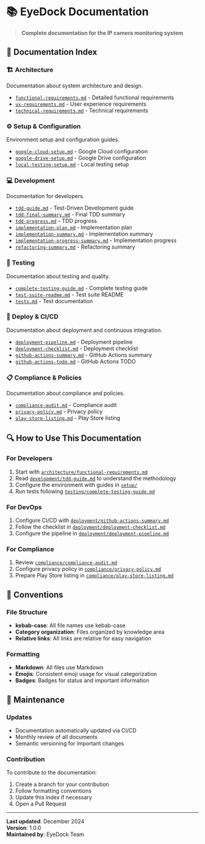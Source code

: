 # 📚 EyeDock Documentation

> **Complete documentation for the IP camera monitoring system**

## 📖 Documentation Index

### 🏗️ Architecture
Documentation about system architecture and design.

- [`functional-requirements.md`](architecture/functional-requirements.md) - Detailed functional requirements
- [`ux-requirements.md`](architecture/ux-requirements.md) - User experience requirements
- [`technical-requirements.md`](architecture/technical-requirements.md) - Technical requirements

### ⚙️ Setup & Configuration
Environment setup and configuration guides.

- [`google-cloud-setup.md`](setup/google-cloud-setup.md) - Google Cloud configuration
- [`google-drive-setup.md`](setup/google-drive-setup.md) - Google Drive configuration
- [`local-testing-setup.md`](setup/local-testing-setup.md) - Local testing setup

### 💻 Development
Documentation for developers.

- [`tdd-guide.md`](development/tdd-guide.md) - Test-Driven Development guide
- [`tdd-final-summary.md`](development/tdd-final-summary.md) - Final TDD summary
- [`tdd-progress.md`](development/tdd-progress.md) - TDD progress
- [`implementation-plan.md`](development/implementation-plan.md) - Implementation plan
- [`implementation-summary.md`](development/implementation-summary.md) - Implementation summary
- [`implementation-progress-summary.md`](development/implementation-progress-summary.md) - Implementation progress
- [`refactoring-summary.md`](development/refactoring-summary.md) - Refactoring summary

### 🧪 Testing
Documentation about testing and quality.

- [`complete-testing-guide.md`](testing/complete-testing-guide.md) - Complete testing guide
- [`test-suite-readme.md`](testing/test-suite-readme.md) - Test suite README
- [`tests.md`](testing/tests.md) - Test documentation

### 🚀 Deploy & CI/CD
Documentation about deployment and continuous integration.

- [`deployment-pipeline.md`](deployment/deployment-pipeline.md) - Deployment pipeline
- [`deployment-checklist.md`](deployment/deployment-checklist.md) - Deployment checklist
- [`github-actions-summary.md`](deployment/github-actions-summary.md) - GitHub Actions summary
- [`github-actions-todo.md`](deployment/github-actions-todo.md) - GitHub Actions TODO

### 📋 Compliance & Policies
Documentation about compliance and policies.

- [`compliance-audit.md`](compliance/compliance-audit.md) - Compliance audit
- [`privacy-policy.md`](compliance/privacy-policy.md) - Privacy policy
- [`play-store-listing.md`](compliance/play-store-listing.md) - Play Store listing

## 🔍 How to Use This Documentation

### For Developers
1. Start with [`architecture/functional-requirements.md`](architecture/functional-requirements.md)
2. Read [`development/tdd-guide.md`](development/tdd-guide.md) to understand the methodology
3. Configure the environment with guides in [`setup/`](setup/)
4. Run tests following [`testing/complete-testing-guide.md`](testing/complete-testing-guide.md)

### For DevOps
1. Configure CI/CD with [`deployment/github-actions-summary.md`](deployment/github-actions-summary.md)
2. Follow the checklist in [`deployment/deployment-checklist.md`](deployment/deployment-checklist.md)
3. Configure the pipeline in [`deployment/deployment-pipeline.md`](deployment/deployment-pipeline.md)

### For Compliance
1. Review [`compliance/compliance-audit.md`](compliance/compliance-audit.md)
2. Configure privacy policy in [`compliance/privacy-policy.md`](compliance/privacy-policy.md)
3. Prepare Play Store listing in [`compliance/play-store-listing.md`](compliance/play-store-listing.md)

## 📝 Conventions

### File Structure
- **kebab-case**: All file names use kebab-case
- **Category organization**: Files organized by knowledge area
- **Relative links**: All links are relative for easy navigation

### Formatting
- **Markdown**: All files use Markdown
- **Emojis**: Consistent emoji usage for visual categorization
- **Badges**: Badges for status and important information

## 🔄 Maintenance

### Updates
- Documentation automatically updated via CI/CD
- Monthly review of all documents
- Semantic versioning for important changes

### Contribution
To contribute to the documentation:

1. Create a branch for your contribution
2. Follow formatting conventions
3. Update this index if necessary
4. Open a Pull Request

---

**Last updated**: December 2024  
**Version**: 1.0.0  
**Maintained by**: EyeDock Team
